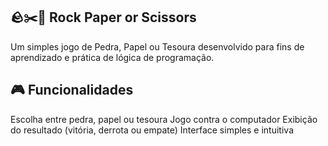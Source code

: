 ## 🪨✂️📄 Rock Paper or Scissors
Um simples jogo de Pedra, Papel ou Tesoura desenvolvido para fins de aprendizado e prática de lógica de programação.

## 🎮 Funcionalidades

Escolha entre pedra, papel ou tesoura
Jogo contra o computador
Exibição do resultado (vitória, derrota ou empate)
Interface simples e intuitiva
